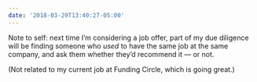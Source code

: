 ```yaml
---
date: '2018-03-29T13:40:27-05:00'
---
```

Note to self: next time I’m considering a job offer, part of my due diligence will be finding someone who _used_ to have the same job at the same company, and ask them whether they’d recommend it — or not.

(Not related to my current job at Funding Circle, which is going great.)
